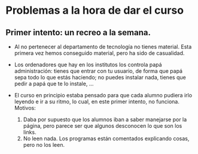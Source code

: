 # Problemas a la hora de dar el curso

## Primer intento: un recreo a la semana.
* Al no pertenecer al departamento de tecnología no tienes material. Esta
  primera vez hemos conseguido material, pero ha sido de casualidad.

* Los ordenadores que hay en los institutos los controla papá administración:
  tienes que entrar con tu usuario, de forma que papá sepa todo lo que estás
  haciendo; no puedes instalar nada, tienes que pedir a papá que te lo
  instale, ...

* El curso en principio estaba pensado para que cada alumno pudiera irlo
  leyendo e ir a su ritmo, lo cual, en este primer intento, no funciona.
  Motivos:
    1. Daba por supuesto que los alumnos iban a saber manejarse por la página,
       pero parece ser que algunos desconocen lo que son los links.
    2. No leen nada. Los programas están comentados explicando cosas, pero 
       no los leen.

